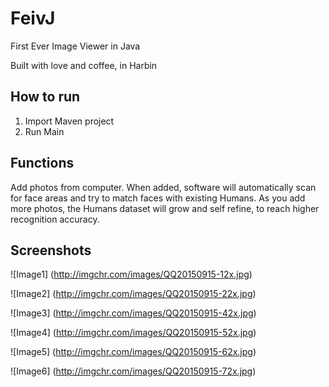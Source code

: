 # FeivJ
First Ever Image Viewer in Java

Built with love and coffee, in Harbin

## How to run
1. Import Maven project
2. Run Main

## Functions
Add photos from computer. When added, software will automatically scan for face areas and try to match faces with existing Humans.
As you add more photos, the Humans dataset will grow and self refine, to reach higher recognition accuracy.

## Screenshots
![Image1]
(http://imgchr.com/images/QQ20150915-12x.jpg)

![Image2]
(http://imgchr.com/images/QQ20150915-22x.jpg)

![Image3]
(http://imgchr.com/images/QQ20150915-42x.jpg)

![Image4]
(http://imgchr.com/images/QQ20150915-52x.jpg)

![Image5]
(http://imgchr.com/images/QQ20150915-62x.jpg)

![Image6]
(http://imgchr.com/images/QQ20150915-72x.jpg)
